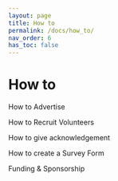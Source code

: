 ```yaml
---
layout: page
title: How to
permalink: /docs/how_to/
nav_order: 6
has_toc: false
---
```


# How to

How to Advertise

How to Recruit Volunteers

How to give acknowledgement

How to create a Survey Form

Funding & Sponsorship
